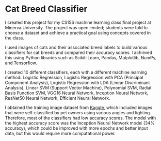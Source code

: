 # Cat Breed Classifier
I created this project for my CS156 machine learning class final project at Minerva University. The project was open-ended; students were told to choose a dataset and achieve a practical goal using concepts covered in the class.

I used images of cats and their associated breed labels to build various classifiers for cat breeds and compared their accuracy scores. I achieved this using Python libraries such as Scikit-Learn, Pandas, Matplotlib, NumPy, and Tensorflow.

I created 10 different classifiers, each with a different machine learning method: Logistic Regression, Logistic Regression with PCA (Principal Component Analysis), Logistic Regression with LDA (Linear Discriminant Analysis), Linear SVM (Support Vector Machine), Polynomial SVM, Radial Basis Function SVM, VGG16 Neural Network, Inception Neural Network, ResNet50 Neural Network, Efficient Neural Network.

I obtained the training image dataset from [Kaggle](https://www.kaggle.com/datasets/ma7555/cat-breeds-dataset), which included images that were self-classified by pet owners using various angles and lighting. Therefore, most of the classifiers had low accuracy scores. The model with the highest accuracy score was the Inception Neural Network model (34% accuracy), which could be improved with more epochs and better input data, but this would require more computational power.
